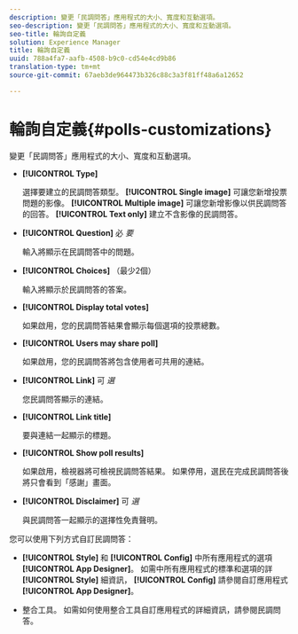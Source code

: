 ```yaml
---
description: 變更「民調問答」應用程式的大小、寬度和互動選項。
seo-description: 變更「民調問答」應用程式的大小、寬度和互動選項。
seo-title: 輪詢自定義
solution: Experience Manager
title: 輪詢自定義
uuid: 788a4fa7-aafb-4508-b9c0-cd54e4cd9b86
translation-type: tm+mt
source-git-commit: 67aeb3de964473b326c88c3a3f81ff48a6a12652

---
```



# 輪詢自定義{#polls-customizations}

變更「民調問答」應用程式的大小、寬度和互動選項。



* **[!UICONTROL Type]**

   選擇要建立的民調問答類型。 **[!UICONTROL Single image]** 可讓您新增投票問題的影像。 **[!UICONTROL Multiple image]** 可讓您新增影像以供民調問答的回答。 **[!UICONTROL Text only]** 建立不含影像的民調問答。

* **[!UICONTROL Question]**  必 *要*

   輸入將顯示在民調問答中的問題。

* **[!UICONTROL Choices]** （最少2個）

   輸入將顯示於民調問答的答案。

* **[!UICONTROL Display total votes]**

   如果啟用，您的民調問答結果會顯示每個選項的投票總數。

* **[!UICONTROL Users may share poll]**

   如果啟用，您的民調問答將包含使用者可共用的連結。

* **[!UICONTROL Link]** 可 *選*

   您民調問答顯示的連結。

* **[!UICONTROL Link title]**

   要與連結一起顯示的標題。

* **[!UICONTROL Show poll results]**

   如果啟用，檢視器將可檢視民調問答結果。 如果停用，選民在完成民調問答後將只會看到「感謝」畫面。

* **[!UICONTROL Disclaimer]** 可 *選*

   與民調問答一起顯示的選擇性免責聲明。

您可以使用下列方式自訂民調問答：

* **[!UICONTROL Style]** 和 **[!UICONTROL Config]** 中所有應用程式的選項 **[!UICONTROL App Designer]**。 如需中所有應用程式的標準和選項的詳 **[!UICONTROL Style]** 細資訊， **[!UICONTROL Config]** 請參閱自訂應用程式 **[!UICONTROL App Designer]**。

* 整合工具。 如需如何使用整合工具自訂應用程式的詳細資訊，請參閱民調問答。

